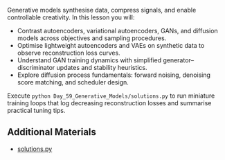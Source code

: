 Generative models synthesise data, compress signals, and enable controllable creativity. In this lesson you will:

- Contrast autoencoders, variational autoencoders, GANs, and diffusion models across objectives and sampling procedures.
- Optimise lightweight autoencoders and VAEs on synthetic data to observe reconstruction loss curves.
- Understand GAN training dynamics with simplified generator–discriminator updates and stability heuristics.
- Explore diffusion process fundamentals: forward noising, denoising score matching, and scheduler design.

Execute `python Day_59_Generative_Models/solutions.py` to run miniature training loops that log decreasing reconstruction losses and summarise practical tuning tips.

## Additional Materials

- [solutions.py](https://github.com/saint2706/Coding-For-MBA/blob/main/Day_59_Generative_Models/solutions.py)
